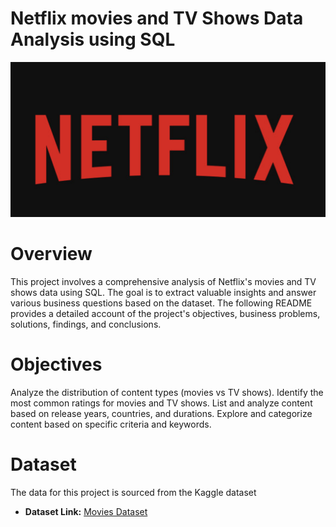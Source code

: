 # Netflix movies and TV Shows Data Analysis using SQL
![Netflix Logo](https://github.com/Kunal-coder05/netflix_sql_project/blob/main/Netflix.png)

# Overview
This project involves a comprehensive analysis of Netflix's movies and TV shows data using SQL. The goal is to extract valuable insights and answer various business questions based on the dataset. The following README provides a detailed account of the project's objectives, business problems, solutions, findings, and conclusions.

# Objectives
Analyze the distribution of content types (movies vs TV shows).
Identify the most common ratings for movies and TV shows.
List and analyze content based on release years, countries, and durations.
Explore and categorize content based on specific criteria and keywords.

# Dataset
The data for this project is sourced from the Kaggle dataset
- **Dataset Link:** [Movies Dataset](:https://www.kaggle.com/datasets/shivamb/netflix-shows?resource=download)


